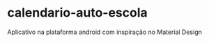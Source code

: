calendario-auto-escola
======================

Aplicativo na plataforma android com inspiração no Material Design 
